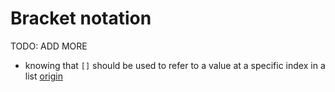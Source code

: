 # Bracket notation

TODO: ADD MORE

- knowing that `[]` should be used to refer to a value at a specific index in a list [origin](./exercise-concepts/matrix.md)
